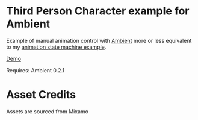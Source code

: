 # Third Person Character example for Ambient

Example of manual animation control with [Ambient](https://www.ambient.run/) more or less equivalent to my [animation state machine example](https://github.com/devjobe/ambient_animation_state_machine).

[Demo](https://user-images.githubusercontent.com/71590722/233990810-63a840a0-f654-48d9-9096-9827f4bf78fd.mp4)

Requires: Ambient 0.2.1

# Asset Credits

Assets are sourced from Mixamo




